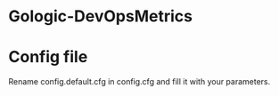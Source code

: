 # Gologic-DevOpsMetrics

# Config file

Rename config.default.cfg in config.cfg and fill it with your parameters.

